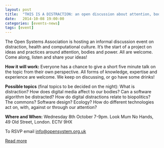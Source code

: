 ```yaml
---
layout: post
title:  "THIS IS A DISTRACTION: an open discussion about attention, bodies and digital technology"
date:   2014-10-08 19:00:00
categories: [events-news]
tags: [event]
---
```


The Open Systems Association is hosting an informal discussion event on distraction, health and computational culture. It’s the start of a project on ideas and practices around attention, bodies and power. All are welcome. Come along, listen and share your ideas!

**How it will work:**
Everyone has a chance to give a short five minute talk on the topic from their own perspective. All forms of knowledge, expertise and experience are welcome.
We keep on discussing, or go have some drinks!

**Possible topics** (final topics to be decided on the night): What is distraction? How does digital media affect to our bodies? Can a software algorithm be distracted? How do digital distractions relate to biopolitics? The commons? Software design? Ecology? How do different technologies act on, with, against or through our attention?

**Where and When:**
Wednesday 8th October 7-9pm.
Look Mum No Hands,
49 Old Street,
London.
EC1V 9HX

To RSVP email [info@opensystem.org.uk](mailto:info@opensystem.org.uk)

[Read more](/distractioncamp01.html)
